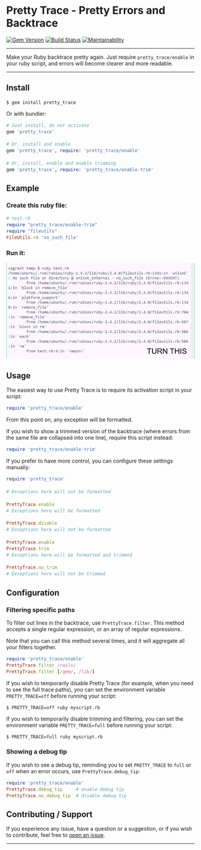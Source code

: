 # Pretty Trace - Pretty Errors and Backtrace

[![Gem Version](https://badge.fury.io/rb/pretty_trace.svg)](https://badge.fury.io/rb/pretty_trace)
[![Build Status](https://github.com/DannyBen/pretty_trace/workflows/Test/badge.svg)](https://github.com/DannyBen/pretty_trace/actions?query=workflow%3ATest)
[![Maintainability](https://api.codeclimate.com/v1/badges/c9db6ec58ec7ac1484aa/maintainability)](https://codeclimate.com/github/DannyBen/pretty_trace/maintainability)

---

Make your Ruby backtrace pretty again. Just require `pretty_trace/enable` 
in your ruby script, and errors will become clearer and more readable.

---


## Install

```shell
$ gem install pretty_trace
```

Or with bundler:

```ruby
# Just install, do not activate
gem 'pretty_trace'

# Or, install and enable
gem 'pretty_trace', require: 'pretty_trace/enable'

# Or, install, enable and enable trimming
gem 'pretty_trace', require: 'pretty_trace/enable-trim'
```


## Example

### Create this ruby file:

```ruby
# test.rb
require "pretty_trace/enable-trim"
require "fileutils"
FileUtils.rm 'no_such_file'
```

### Run it:

![screenshot](/screenshot.gif)


## Usage

The easiest way to use Pretty Trace is to require its activation script in
your script:

```ruby
require 'pretty_trace/enable'
```

From this point on, any exception will be formatted.

If you wish to show a trimmed version of the backtrace (where errors from the
same file are collapsed into one line), require this script instead:

```ruby
require 'pretty_trace/enable-trim'
```

If you prefer to have more control, you can configure these settings 
manually:

```ruby
require 'pretty_trace'

# Exceptions here will not be formatted

PrettyTrace.enable
# Exceptions here will be formatted

PrettyTrace.disable
# Exceptions here will not be formatted

PrettyTrace.enable
PrettyTrace.trim
# Exceptions here will be formatted and trimmed

PrettyTrace.no_trim
# Exceptions here will not be trimmed
```


## Configuration

### Filtering specific paths

To filter out lines in the backtrace, use `PrettyTrace.filter`. This method
accepts a single regular expression, or an array of regular expressions.

Note that you can call this method several times, and it will aggregate all
your filters together.

```ruby
require 'pretty_trace/enable'
PrettyTrace.filter /rails/
PrettyTrace.filter [/gem/, /lib/]
```

If you wish to temporarily disable Pretty Trace (for example, when you need 
to see the full trace paths), you can set the environment variable 
`PRETTY_TRACE=off` before running your script:

```shell
$ PRETTY_TRACE=off ruby myscript.rb
```

If you wish to temporarily disable trimming and filtering, you can set the
environment variable `PRETTY_TRACE=full` before running your script:

```shell
$ PRETTY_TRACE=full ruby myscript.rb
```

### Showing a debug tip

If you wish to see a debug tip, reminding you to set `PRETTY_TRACE` to `full` or `off` when an error occurs, use `PrettyTrace.debug_tip`:

```ruby
require 'pretty_trace/enable'
PrettyTrace.debug_tip     # enable debug tip
PrettyTrace.no_debug_tip  # disable debug tip
```

## Contributing / Support

If you experience any issue, have a question or a suggestion, or if you wish
to contribute, feel free to [open an issue][issues].

---

[issues]: https://github.com/DannyBen/pretty_trace/issues

